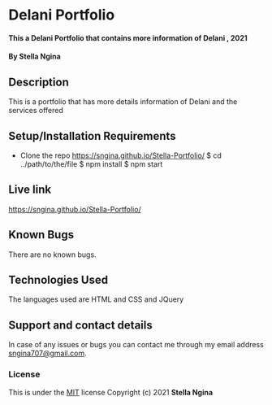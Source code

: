 # Delani Portfolio
#### This a Delani Portfolio that contains more information of Delani  ,  2021
#### By **Stella Ngina**
## Description
This is a portfolio that has more details information of Delani and the services offered
## Setup/Installation Requirements
* Clone the repo https://sngina.github.io/Stella-Portfolio/
$ cd ../path/to/the/file
$ npm install
$ npm start



## Live link
https://sngina.github.io/Stella-Portfolio/
## Known Bugs
There are no known bugs. 
## Technologies Used
The languages used are HTML and CSS and JQuery
## Support and contact details
In case of any issues or bugs you can contact me through my email address sngina707@gmail.com.
### License

This is under the [MIT](LICENSE) license
Copyright (c) 2021 **Stella Ngina**
